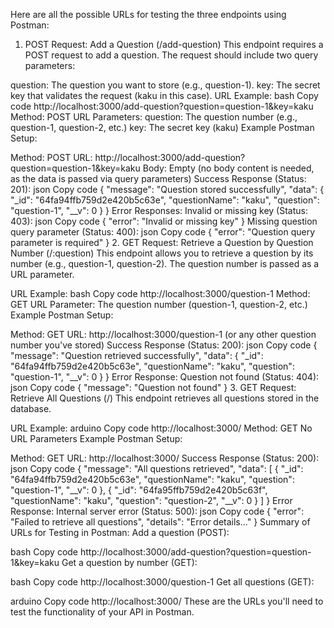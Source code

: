 Here are all the possible URLs for testing the three endpoints using Postman:

1. POST Request: Add a Question (/add-question)
This endpoint requires a POST request to add a question. The request should include two query parameters:

question: The question you want to store (e.g., question-1).
key: The secret key that validates the request (kaku in this case).
URL Example:
bash
Copy code
http://localhost:3000/add-question?question=question-1&key=kaku
Method: POST
URL Parameters:
question: The question number (e.g., question-1, question-2, etc.)
key: The secret key (kaku)
Example Postman Setup:

Method: POST
URL: http://localhost:3000/add-question?question=question-1&key=kaku
Body: Empty (no body content is needed, as the data is passed via query parameters)
Success Response (Status: 201):
json
Copy code
{
    "message": "Question stored successfully",
    "data": {
        "_id": "64fa94ffb759d2e420b5c63e",
        "questionName": "kaku",
        "question": "question-1",
        "__v": 0
    }
}
Error Responses:
Invalid or missing key (Status: 403):
json
Copy code
{
    "error": "Invalid or missing key"
}
Missing question query parameter (Status: 400):
json
Copy code
{
    "error": "Question query parameter is required"
}
2. GET Request: Retrieve a Question by Question Number (/:question)
This endpoint allows you to retrieve a question by its number (e.g., question-1, question-2). The question number is passed as a URL parameter.

URL Example:
bash
Copy code
http://localhost:3000/question-1
Method: GET
URL Parameter: The question number (question-1, question-2, etc.)
Example Postman Setup:

Method: GET
URL: http://localhost:3000/question-1 (or any other question number you've stored)
Success Response (Status: 200):
json
Copy code
{
    "message": "Question retrieved successfully",
    "data": {
        "_id": "64fa94ffb759d2e420b5c63e",
        "questionName": "kaku",
        "question": "question-1",
        "__v": 0
    }
}
Error Response:
Question not found (Status: 404):
json
Copy code
{
    "message": "Question not found"
}
3. GET Request: Retrieve All Questions (/)
This endpoint retrieves all questions stored in the database.

URL Example:
arduino
Copy code
http://localhost:3000/
Method: GET
No URL Parameters
Example Postman Setup:

Method: GET
URL: http://localhost:3000/
Success Response (Status: 200):
json
Copy code
{
    "message": "All questions retrieved",
    "data": [
        {
            "_id": "64fa94ffb759d2e420b5c63e",
            "questionName": "kaku",
            "question": "question-1",
            "__v": 0
        },
        {
            "_id": "64fa95ffb759d2e420b5c63f",
            "questionName": "kaku",
            "question": "question-2",
            "__v": 0
        }
    ]
}
Error Response:
Internal server error (Status: 500):
json
Copy code
{
    "error": "Failed to retrieve all questions",
    "details": "Error details..."
}
Summary of URLs for Testing in Postman:
Add a question (POST):

bash
Copy code
http://localhost:3000/add-question?question=question-1&key=kaku
Get a question by number (GET):

bash
Copy code
http://localhost:3000/question-1
Get all questions (GET):

arduino
Copy code
http://localhost:3000/
These are the URLs you'll need to test the functionality of your API in Postman.